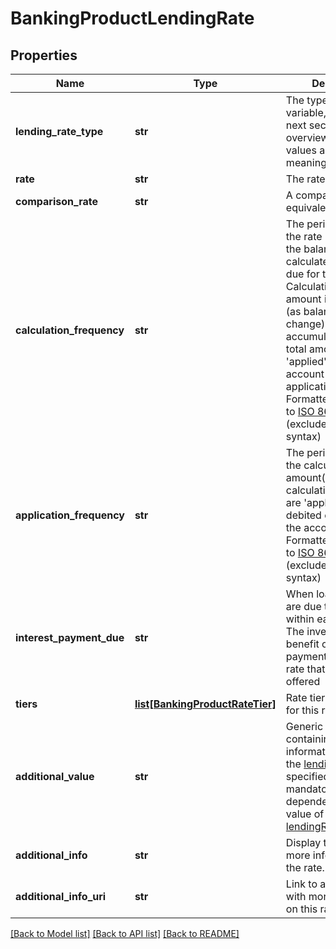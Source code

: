 # BankingProductLendingRate

## Properties
Name | Type | Description | Notes
------------ | ------------- | ------------- | -------------
**lending_rate_type** | **str** | The type of rate (fixed, variable, etc). See the next section for an overview of valid values and their meaning | 
**rate** | **str** | The rate to be applied | 
**comparison_rate** | **str** | A comparison rate equivalent for this rate | [optional] 
**calculation_frequency** | **str** | The period after which the rate is applied to the balance to calculate the amount due for the period. Calculation of the amount is often daily (as balances may change) but accumulated until the total amount is &#39;applied&#39; to the account (see applicationFrequency). Formatted according to [ISO 8601 Durations](https://en.wikipedia.org/wiki/ISO_8601#Durations) (excludes recurrence syntax) | [optional] 
**application_frequency** | **str** | The period after which the calculated amount(s) (see calculationFrequency) are &#39;applied&#39; (i.e. debited or credited) to the account. Formatted according to [ISO 8601 Durations](https://en.wikipedia.org/wiki/ISO_8601#Durations) (excludes recurrence syntax) | [optional] 
**interest_payment_due** | **str** | When loan payments are due to be paid within each period. The investment benefit of earlier payments affect the rate that can be offered | [optional] 
**tiers** | [**list[BankingProductRateTier]**](BankingProductRateTier.md) | Rate tiers applicable for this rate | [optional] 
**additional_value** | **str** | Generic field containing additional information relevant to the [lendingRateType](#tocSproductlendingratetypedoc) specified. Whether mandatory or not is dependent on the value of [lendingRateType](#tocSproductlendingratetypedoc) | [optional] 
**additional_info** | **str** | Display text providing more information on the rate. | [optional] 
**additional_info_uri** | **str** | Link to a web page with more information on this rate | [optional] 

[[Back to Model list]](../README.md#documentation-for-models) [[Back to API list]](../README.md#documentation-for-api-endpoints) [[Back to README]](../README.md)


